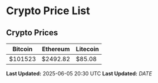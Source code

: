 # Crypto Price List

## Crypto Prices
| Bitcoin | Ethereum | Litecoin |
| ------- | -------- | -------- |
| $101523 | $2492.82 | $85.08 |
**Last Updated:** 2025-06-05 20:30 UTC
**Last Updated:** $DATE$
